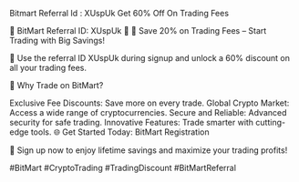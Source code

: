 Bitmart Referral Id : XUspUk Get 60% Off On Trading Fees 

🚀 BitMart Referral ID: XUspUk 🚀
🎉 Save 20% on Trading Fees – Start Trading with Big Savings!

🔑 Use the referral ID XUspUk during signup and unlock a 60% discount on all your trading fees.

💼 Why Trade on BitMart?

Exclusive Fee Discounts: Save more on every trade.
Global Crypto Market: Access a wide range of cryptocurrencies.
Secure and Reliable: Advanced security for safe trading.
Innovative Features: Trade smarter with cutting-edge tools.
🌐 Get Started Today: BitMart Registration

💸 Sign up now to enjoy lifetime savings and maximize your trading profits!

#BitMart #CryptoTrading #TradingDiscount #BitMartReferral
